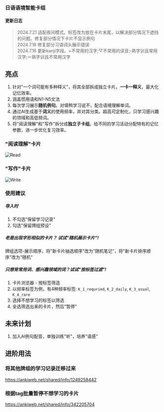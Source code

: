 ### 日语语境智能卡组

#### 更新日志
> 2024.7.21 适配夜间模式。标签改为放在卡片末尾，以解决部分情况下遮挡的问题。修复部分情况下卡片不显示例句  
> 2024.7.18 修复部分习语词头展示错误  
> 2024.7.16 更新kanji字段。×不常用的汉字;▽不常用的读音;‐熟字训且常用汉字;＝熟字训且不常用汉字    


## 亮点
1. 针对"一个词可能有多种释义"，将其全部拆成独立卡片。**一卡一释义**，最大化记忆效率。
2. 涵盖惯用语和N1-N5文法
3. 每次学习展示**随机例句**。对填鸭学习说不，配合语境理解单词。
4. 通过AI生成基于**词义**的使用频率，并对其分类。超高可定制化，只学习感兴趣的领域和高低频词。
5. 将"阅读理解"和"写作"拆分成**独立子卡组**。给不同的学习活动分配特有的记忆参数，进一步优化复习效率。

### "阅读理解"卡片
![Read](https://i.postimg.cc/3NDPJN0b/JRead.png)
### "写作"卡片
![Write](https://i.postimg.cc/SjFHX4WQ/JWrite.png)


### 使用建议
##### 导入时
1. 不勾选“保留学习记录"
2. 勾选"保留牌组预设"
##### 老是出现字形相似的卡片？ 试试"随机展示卡片”!
牌组选项-展示顺序，将"新卡片抽选顺序"改为"随机笔记"，将"新卡片排序顺序"改为"随机"
##### 只想背常用词、感兴趣领域的词？试试"按标签过滤"!
1. 卡片浏览器 - 按标签筛选
2. 以频率标签为例，有4种频率标签: `K_1_requried`, `K_2_daily`, `K_3_usual`, `K_4_rare`
3. 选择不想学习的标签以筛选
4. 全选筛选出来的卡片，然后"暂停"

## 未来计划
1. 加入AI例句配音，单独训练"听"，培养"语感"

## 进阶用法
### 将其他牌组的学习记录迁移过来
https://ankiweb.net/shared/info/1249258442

### 根据tag批量暂停不想学习的卡片
https://ankiweb.net/shared/info/342205704

